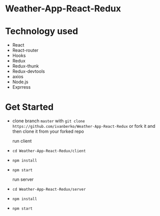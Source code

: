 # Weather-App-React-Redux

# Technology used

- React
- React-router
- Hooks
- Redux
- Redux-thunk
- Redux-devtools
- axios
- Node.js
- Exprress

# Get Started

- clone branch `master` with
  `git clone https://github.com/ivanberko/Weather-App-React-Redux` or fork it and then
  clone it from your forked repo

  run client
- `cd Weather-App-React-Redux/client`
- `npm install`
- `npm start`

  run server
- `cd Weather-App-React-Redux/server`
- `npm install`
- `npm start`
